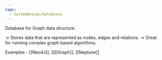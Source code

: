 ```yaml
---
tags:
  - SystemDesign/Databases
---
```

Database for Graph data structure.

-> Stores data that are represented as nodes, edges and relations.
-> Great for running complex graph based algorithms.


Examples - [[Neo4J]], [[DGraph]], [[Neptune]]